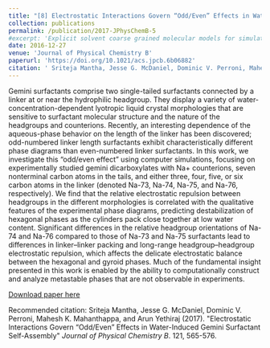 ```yaml
---
title: "[8] Electrostatic Interactions Govern “Odd/Even” Effects in Water-Induced Gemini Surfactant Self-Assembly"
collection: publications
permalink: /publication/2017-JPhysChemB-5
#excerpt: 'Explicit solvent coarse grained molecular models for simulations of #polyelectrolyte solutions '
date: 2016-12-27
venue: 'Journal of Physical Chemistry B'
paperurl: 'https://doi.org/10.1021/acs.jpcb.6b06882'
citation: ' Sriteja Mantha, Jesse G. McDaniel, Dominic V. Perroni, Mahesh K. Mahanthappa, and Arun Yethiraj (2017). &quot; Electrostatic Interactions Govern “Odd/Even” Effects in Water-Induced Gemini Surfactant Self-Assembly .&quot; <i>Journal of Physical Chemistry B </i>. 121, 565-576.'
---
```

Gemini surfactants comprise two single-tailed surfactants connected by a linker at or near the hydrophilic headgroup. They display a variety of water-concentration-dependent lyotropic liquid crystal morphologies that are sensitive to surfactant molecular structure and the nature of the headgroups and counterions. Recently, an interesting dependence of the aqueous-phase behavior on the length of the linker has been discovered; odd-numbered linker length surfactants exhibit characteristically different phase diagrams than even-numbered linker surfactants. In this work, we investigate this “odd/even effect” using computer simulations, focusing on experimentally studied gemini dicarboxylates with Na+ counterions, seven nonterminal carbon atoms in the tails, and either three, four, five, or six carbon atoms in the linker (denoted Na-73, Na-74, Na-75, and Na-76, respectively). We find that the relative electrostatic repulsion between headgroups in the different morphologies is correlated with the qualitative features of the experimental phase diagrams, predicting destabilization of hexagonal phases as the cylinders pack close together at low water content. Significant differences in the relative headgroup orientations of Na-74 and Na-76 compared to those of Na-73 and Na-75 surfactants lead to differences in linker–linker packing and long-range headgroup–headgroup electrostatic repulsion, which affects the delicate electrostatic balance between the hexagonal and gyroid phases. Much of the fundamental insight presented in this work is enabled by the ability to computationally construct and analyze metastable phases that are not observable in experiments.

[Download paper here](http://sritejamantha.github.io/files/paper5JPCB2017.pdf)

Recommended citation: Sriteja Mantha, Jesse G. McDaniel, Dominic V. Perroni, Mahesh K. Mahanthappa, and Arun Yethiraj (2017). "Electrostatic Interactions Govern “Odd/Even” Effects in Water-Induced Gemini Surfactant Self-Assembly" <i>Journal of Physical Chemistry B</i>. 121, 565-576.